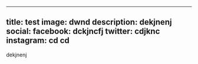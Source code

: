 
  ---
  title: test
  image: dwnd
  description: dekjnenj
  social:
    facebook: dckjncfj
    twitter: cdjknc
    instagram: cd cd
  ---
  
  dekjnenj
      